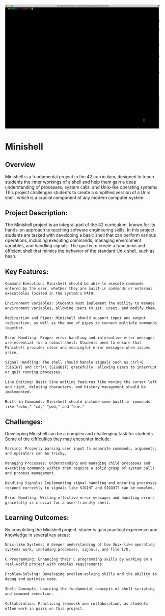 ![](.extra/screen_minishell.gif)

# Minishell

## Overview
Minishell is a fundamental project in the 42 curriculum, designed to teach students the inner workings of a shell and help them gain a deep understanding of processes, system calls, and Unix-like operating systems. This project challenges students to create a simplified version of a Unix shell, which is a crucial component of any modern computer system.

## Project Description:
The Minishell project is an integral part of the 42 curriculum, known for its hands-on approach to teaching software engineering skills. In this project, students are tasked with developing a basic shell that can perform various operations, including executing commands, managing environment variables, and handling signals. The goal is to create a functional and efficient shell that mimics the behavior of the standard Unix shell, such as bash.

## Key Features:

    Command Execution: Minishell should be able to execute commands entered by the user, whether they are built-in commands or external executables located in the system's PATH.

    Environment Variables: Students must implement the ability to manage environment variables, allowing users to set, unset, and modify them.

    Redirection and Pipes: Minishell should support input and output redirection, as well as the use of pipes to connect multiple commands together.

    Error Handling: Proper error handling and informative error messages are essential for a robust shell. Students need to ensure that Minishell provides clear and meaningful error messages when issues arise.

    Signal Handling: The shell should handle signals such as Ctrl+C (SIGINT) and Ctrl+\ (SIGQUIT) gracefully, allowing users to interrupt or quit running processes.

    Line Editing: Basic line editing features like moving the cursor left and right, deleting characters, and history management should be implemented.

    Built-in Commands: Minishell should include some built-in commands like "echo," "cd," "pwd," and "env."

<h2>Challenges:</h2>
Developing Minishell can be a complex and challenging task for students. Some of the difficulties they may encounter include:

    Parsing: Properly parsing user input to separate commands, arguments, and operators can be tricky.

    Managing Processes: Understanding and managing child processes and executing commands within them require a solid grasp of system calls and process management.
    
    Handling Signals: Implementing signal handling and ensuring processes respond correctly to signals like SIGINT and SIGQUIT can be complex.

    Error Handling: Writing effective error messages and handling errors gracefully is crucial for a user-friendly shell.

<h2>Learning Outcomes:</h2>
By completing the Minishell project, students gain practical experience and knowledge in several key areas:

    Unix-like Systems: A deeper understanding of how Unix-like operating systems work, including processes, signals, and file I/O.

    C Programming: Enhancing their C programming skills by working on a real-world project with complex requirements.

    Problem-Solving: Developing problem-solving skills and the ability to debug and optimize code.

    Shell Concepts: Learning the fundamental concepts of shell scripting and command execution.

    Collaboration: Practicing teamwork and collaboration, as students often work in pairs on this project.
